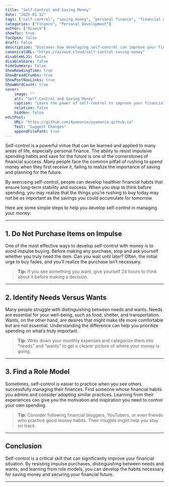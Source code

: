 ```yaml
---
title: "Self-Control and Saving Money"
date: "2025-01-12"
tags: ["self-control", "saving money", "personal finance", "financial discipline", "money management"]
categories: ["Finance", "Personal Development"]
author: ["Aixwim"]
showToc: true
TocOpen: false
draft: false
description: "Discover how developing self-control can improve your financial habits and help you save money for the future."
canonicalURL: "https://aixwim.cloud/self-control-saving-money"
disableHLJS: false
disableShare: false
hideSummary: false
ShowReadingTime: true
ShowBreadCrumbs: true
ShowPostNavLinks: true
ShowWordCount: true
cover:
    image: ""
    alt: "Self-Control and Saving Money"
    caption: "Learn the power of self-control to improve your financial well-being."
    relative: false
    hidden: false
editPost:
    URL: "https://github.com/Xyomania/xyomania.github.io"
    Text: "Suggest Changes"
    appendFilePath: true
---
```


Self-control is a powerful virtue that can be learned and applied to many areas of life, especially personal finance. The ability to resist impulsive spending habits and save for the future is one of the cornerstones of financial success. Many people face the common pitfall of rushing to spend money when they first receive it, failing to realize the importance of saving and planning for the future. 

By exercising self-control, people can develop healthier financial habits that ensure long-term stability and success. When you stop to think before spending, you may realize that the things you’re rushing to buy today may not be as important as the savings you could accumulate for tomorrow.

Here are some simple steps to help you develop self-control in managing your money:

---

## 1. **Do Not Purchase Items on Impulse**

One of the most effective ways to develop self-control with money is to avoid impulse buying. Before making any purchase, stop and ask yourself whether you truly need the item. Can you wait until later? Often, the initial urge to buy fades, and you’ll realize the purchase isn’t necessary.

> **Tip:** If you see something you want, give yourself 24 hours to think about it before making a decision.

---

## 2. **Identify Needs Versus Wants**

Many people struggle with distinguishing between needs and wants. Needs are essential for your well-being, such as food, shelter, and transportation. Wants, on the other hand, are desires that might make life more comfortable but are not essential. Understanding the difference can help you prioritize spending on what’s truly important.

> **Tip:** Write down your monthly expenses and categorize them into “needs” and “wants” to get a clearer picture of where your money is going.

---

## 3. **Find a Role Model**

Sometimes, self-control is easier to practice when you see others successfully managing their finances. Find someone whose financial habits you admire and consider adopting similar practices. Learning from their experiences can give you the motivation and inspiration you need to control your own spending.

> **Tip:** Consider following financial bloggers, YouTubers, or even friends who practice good money habits. Their insights might help you stay on track.

---

## Conclusion

Self-control is a critical skill that can significantly improve your financial situation. By resisting impulse purchases, distinguishing between needs and wants, and learning from role models, you can develop the habits necessary for saving money and securing your financial future.

---
